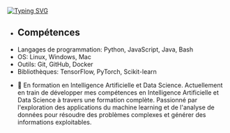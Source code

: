 [![Typing SVG](https://readme-typing-svg.demolab.com/?lines=Salut+!+Moi+c'est+Ulrich;Domaine+:+Audit,+Sécurité;des+Systèmes+Informatique)](https://git.io/typing-svg)

- ## Compétences

* Langages de programmation: Python, JavaScript, Java, Bash
* OS: Linux, Windows, Mac
* Outils: Git, GitHub, Docker
* Bibliothèques: TensorFlow, PyTorch, Scikit-learn

- 🌱 En formation en Intelligence Artificielle et Data Science.
  Actuellement en train de développer mes compétences en Intelligence Artificielle et Data Science
  à travers une formation complète. Passionné par l'exploration des applications du machine learning
  et de l'analyse de données pour résoudre des problèmes complexes et générer des informations exploitables.

<!--
**Ulrich75/Ulrich75** is a ✨ _special_ ✨ repository because its `README.md` (this file) appears on your GitHub profile.

Here are some ideas to get you started:

- 🔭 I’m currently working on ...
- 🌱 I’m currently learning ...
- 👯 I’m looking to collaborate on ...
- 🤔 I’m looking for help with ...
- 💬 Ask me about ...
- 📫 How to reach me: ...
- 😄 Pronouns: ...
- ⚡ Fun fact: ...
-->
